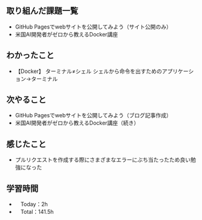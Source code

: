 ## 取り組んだ課題一覧
- GitHub Pagesでwebサイトを公開してみよう（サイト公開のみ）
- 米国AI開発者がゼロから教えるDocker講座

## わかったこと
- 【Docker】
  ターミナル≠シェル シェルから命令を出すためのアプリケーション→ターミナル
    
## 次やること
- GitHub Pagesでwebサイトを公開してみよう（ブログ記事作成）
- 米国AI開発者がゼロから教えるDocker講座（続き）

## 感じたこと
- プルリクエストを作成する際にさまざまなエラーにぶち当たったため良い勉強になった

## 学習時間
- 　Today：2h
- 　Total：141.5h
